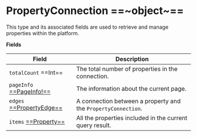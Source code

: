 # PropertyConnection ==~object~==

This type and its associated fields are used to retrieve and manage properties within the platform. 

**Fields**

| Field                  	                        | Description                                                     	|
|-------------------------------------------------	|-----------------------------------------------------------------	|
| `totalCount`  ==Int==                             | The total number of properties in the connection.             	|
| `pageInfo` [ ==PageInfo!== ](../PageInfo.md)   	| The information about the current page.                          	|
| `edges` [ ==PropertyEdge== ](PropertyEdge.md) 	| A connection between a property and the `PropertyConnection`.    	|
| `items` [ ==Property== ](Property.md)          	| All the properties included in the current query result.      	|
